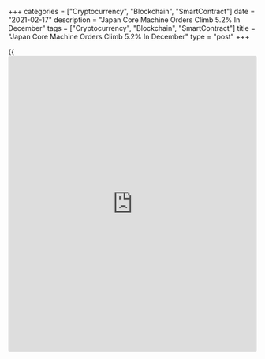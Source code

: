 +++
categories = ["Cryptocurrency", "Blockchain", "SmartContract"]
date = "2021-02-17"
description = "Japan Core Machine Orders Climb 5.2% In December"
tags = ["Cryptocurrency", "Blockchain", "SmartContract"]
title = "Japan Core Machine Orders Climb 5.2% In December"
type = "post"
+++

{{<iframe id="large-banner" src="https://www.bounty.group/#slide=7.0" width="100%" height="600" scrolling="no" style="border: 0px solid rgb(216, 221, 230); border-radius: 3px;">}}

The total value of core machine orders in Japan gained a seasonally
adjusted 5.2 percent on month in December, the Cabinet Office said on
Wednesday - standing at 899.6 billion yen.

That beat expectations for a decline of 6.2 percent following the 1.5
percent increase in November.

On a yearly basis, core machine orders jumped 11.8 percent - again
exceeding expectations for a fall of 3.0 percent after tumbling 11.3
percent in the previous month.

Manufacturing orders gained 12.2 percent on month and 3.9 percent on
year at 387.4 billion yen, while non-manufacturing orders advanced 4.3
percent on month and 18.1 percent on year at 532.7 billion yen.

Government orders surged 30.0 percent on month and 51.5 percent on year
to 324.0 billion yen, while orders from overseas rose 1.6 percent on
month and 29.6 percent on year to 994.0 billion yen and orders through
agencies gained 6.4 percent on month and fell 2.4 percent on year to
109.0 billion yen.

The total value of machinery orders received by 280 manufacturers
operating in Japan increased 8.8 percent on month and 18.6 percent on
year in December.

For the fourth quarter of 2020, core machine orders spiked 16.8 percent
on quarter and 1.2 percent on year to 2,597.0 billion yen.

Overall machine orders in Q4 advanced 14.9 percent on quarter and 6.4
percent on year to 7,032.8 billion yen.

For the first quarter of 2021, core machine orders are forecast to sink
8.5 percent on quarter and 5.5 percent on year to 2,375.2 billion yen.
Overall machine orders are tipped to fall 4.8 percent on quarter and 4.9
percent on year to 6,696 billion yen.

For comments and feedback [contact](https://www.playgroundfx.com/contact/): editorial@rtt[news](https://www.letsplayfx.com/blog/forex-news-website/).com

[Economic News][1]

 **What parts of the world are seeing the best (and worst) economic
performances lately? Click[here][2] to check out our [Econ Scorecard][2]
and find out! See up-to-the-moment [ranking](https://www.playgroundfx.com/blog/crypto-exchange-ranking/)s for the best and worst
performers in [GDP][3], [unemployment rate][4], [inflation][5] and much
more.**

   1. www.rtt[news](https://www.letsplayfx.com/blog/forex-news-website/).com/Content/EconomicNews.aspx
   2. www.rtt[news](https://www.letsplayfx.com/blog/forex-news-website/).com/economic-scorecard/world-rank/unemployment-rate/highest-performance.aspx
   3. www.rtt[news](https://www.letsplayfx.com/blog/forex-news-website/).com/economic-scorecard/world-rank/GDP/highest-performance.aspx
   4. www.rtt[news](https://www.letsplayfx.com/blog/forex-news-website/).com/economic-scorecard/world-rank/unemployment-rate/lowest-performance.aspx
   5. www.rtt[news](https://www.letsplayfx.com/blog/forex-news-website/).com/economic-scorecard/world-rank/CPI/highest-performance.aspx